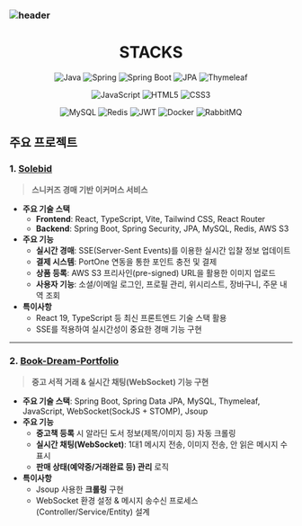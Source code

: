 ### ![header](https://capsule-render.vercel.app/api?type=waving&color=7F7FD5&text=%20Jaesung&nbsp;Park%20%20&height=200&fontSize=90&fontColor=ffffff)


<h1 align="center">STACKS</h1>


<p align="center">
  <img src="https://img.shields.io/badge/Java-007396?logo=java&logoColor=white&style=flat-square" alt="Java" /> 
  <img src="https://img.shields.io/badge/Spring-6DB33F?logo=spring&logoColor=white&style=flat-square" alt="Spring" />
  <img src="https://img.shields.io/badge/Spring_Boot-6DB33F?logo=spring-boot&logoColor=white&style=flat-square" alt="Spring Boot" />
  <img src="https://img.shields.io/badge/JPA-004D40?logo=hibernate&logoColor=white&style=flat-square" alt="JPA" />
  <img src="https://img.shields.io/badge/Thymeleaf-005F73?logo=thymeleaf&logoColor=white&style=flat-square" alt="Thymeleaf" />
</p>

<p align="center">
  <img src="https://img.shields.io/badge/JavaScript-323330?logo=javascript&logoColor=F7DF1E&style=flat-square" alt="JavaScript" />
  <img src="https://img.shields.io/badge/HTML5-E34F26?logo=html5&logoColor=white&style=flat-square" alt="HTML5" />
  <img src="https://img.shields.io/badge/CSS3-1572B6?logo=css3&logoColor=white&style=flat-square" alt="CSS3" />
</p>

<p align="center">
  <img src="https://img.shields.io/badge/MySQL-4479A1?logo=mysql&logoColor=white&style=flat-square" alt="MySQL" />
  <img src="https://img.shields.io/badge/Redis-DC382D?logo=redis&logoColor=white&style=flat-square" alt="Redis" />
  <img src="https://img.shields.io/badge/JWT-000000?logo=jsonwebtokens&logoColor=white&style=flat-square" alt="JWT" />
  <img src="https://img.shields.io/badge/Docker-2496ED?logo=docker&logoColor=white&style=flat-square" alt="Docker" />
  <img src="https://img.shields.io/badge/RabbitMQ-FF6600?logo=rabbitmq&logoColor=white&style=flat-square" alt="RabbitMQ" />
</p>

## 주요 프로젝트

### 1. [Solebid](https://github.com/yoki06161/Solebid)
> **스니커즈 경매 기반 이커머스 서비스**

- **주요 기술 스택**
  - **Frontend**: React, TypeScript, Vite, Tailwind CSS, React Router
  - **Backend**: Spring Boot, Spring Security, JPA, MySQL, Redis, AWS S3
- **주요 기능**
  - **실시간 경매**: SSE(Server-Sent Events)를 이용한 실시간 입찰 정보 업데이트
  - **결제 시스템**: PortOne 연동을 통한 포인트 충전 및 결제
  - **상품 등록**: AWS S3 프리사인(pre-signed) URL을 활용한 이미지 업로드
  - **사용자 기능**: 소셜/이메일 로그인, 프로필 관리, 위시리스트, 장바구니, 주문 내역 조회
- **특이사항**
  - React 19, TypeScript 등 최신 프론트엔드 기술 스택 활용
  - SSE를 적용하여 실시간성이 중요한 경매 기능 구현

 ---
 
### 2. [Book-Dream-Portfolio](https://github.com/yoki06161/Book-Dream-Portfolio)
> **중고 서적 거래 & 실시간 채팅(WebSocket) 기능 구현**


- **주요 기술 스택**: Spring Boot, Spring Data JPA, MySQL, Thymeleaf, JavaScript, WebSocket(SockJS + STOMP), Jsoup  
- **주요 기능**  
  - **중고책 등록** 시 알라딘 도서 정보(제목/이미지 등) 자동 크롤링  
  - **실시간 채팅(WebSocket)**: 1대1 메시지 전송, 이미지 전송, 안 읽은 메시지 수 표시  
  - **판매 상태(예약중/거래완료 등) 관리** 로직  
- **특이사항**  
  - Jsoup 사용한 **크롤링** 구현  
  - WebSocket 환경 설정 & 메시지 송수신 프로세스(Controller/Service/Entity) 설계  




